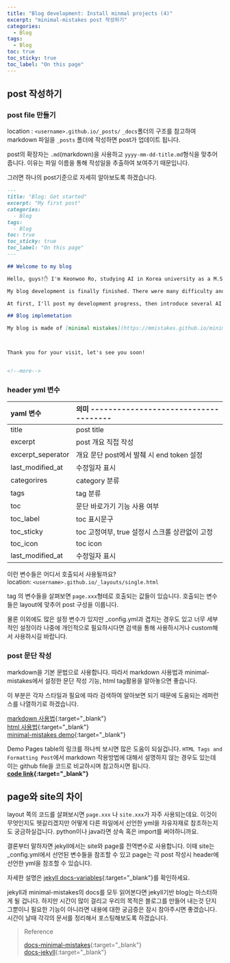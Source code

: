```yaml
---
title: "Blog development: Install minmal projects (4)"
excerpt: "minimal-mistakes post 작성하기"
categories:
  - Blog
tags:
  - Blog
toc: true
toc_sticky: true
toc_label: "On this page"
---
```


## post 작성하기
### post file 만들기
location : `<username>.github.io/_posts/`
`_docs`폴더의 구조를 참고하여 markdown 파일을 `_posts` 폴더에 작성하면 post가 업데이트 됩니다. 

post의 확장자는 `.md`(markdown)을 사용하고 `yyyy-mm-dd-title.md`형식을 맞추어 줍니다. 이유는 파일 이름을 통해 작성일을 추출하여 보여주기 때문입니다.

그러면 하나의 post기준으로 자세히 알아보도록 하겠습니다.
```md
---
title: "Blog: Get started"
excerpt: "My first post"
categories:
  - Blog
tags:
  - Blog
toc: true
toc_sticky: true
toc_label: "On this page"
---

## Welcome to my blog

Hello, guys!✋ I'm Keonwoo Ro, studying AI in Korea university as a M.S.

My blog development is finally finished. There were many difficulty and time of preservence.  

At first, I'll post my development progress, then introduce several AI information and related paper.  

## Blog implemetation

My blog is made of [minimal mistakes](https://mmistakes.github.io/minimal-mistakes/){:target='_blank'} theme by [Jekyll](https://jekyllrb-ko.github.io/){:target='_blank'}.  



Thank you for your visit, let's see you soon! 


<!--more-->

```

### header yml 변수

| yaml 변수         | 의미 -------------------------------------|
|:-----------------|:-----------------------------------------|
| title            | post title                               |
| excerpt          | post 개요 직접 작성                         |
| excerpt_seperator| 개요 문단 post에서 발췌 시 end token 설정     |
| last_modified_at | 수정일자 표시                               |
| categorires      | category 분류                             |
| tags             | tag 분류                                  |
| toc              | 문단 바로가기 기능 사용 여부                   |
| toc_label        | toc 표시문구                               |
| toc_sticky       | toc 고정여부, true 설정시 스크롤 상관없이 고정   |
| toc_icon         | toc icon                                 |
| last_modified_at | 수정일자 표시                               |


이런 변수들은 어디서 호출되서 사용될까요?  
location: `<username>.github.io/_layouts/single.html`  

tag 의 변수들을 살펴보면 `page.xxx`형테로 호출되는 값들이 있습니다. 호출되는 변수들은 layout에 맞추어 post 구성을 이룹니다.  

물론 이외에도 많은 설정 변수가 있지만 _config.yml과 겹치는 경우도 있고 너무 세부적인 설정이라 나중에 개인적으로 필요하시다면 검색을 통해 사용하시거나 custom해서 사용하시길 바랍니다.

### post 문단 작성
markdown을 기본 문법으로 사용합니다. 따라서 markdown 사용법과 minimal-mistakes에서 설정한 문단 작성 기능, html tag활용을 알아놓으면 좋습니다.  

이 부분은 각자 스타일과 필요에 따라 검색하여 알아보면 되기 때문에 도움되는 레퍼런스를 나열하기로 하겠습니다.  

[markdown 사용법](https://goddaehee.tistory.com/307){:target="_blank"}  
[html 사용법](https://www.tcpschool.com/html/intro){:target="_blank"}  
[minimal-mistakes demo](https://mmistakes.github.io/minimal-mistakes/about/#demo-pages){:target="_blank"}

Demo Pages table의 링크를 하나씩 보시면 많은 도움이 되실겁니다. `HTML Tags and Formatting Post`에서 markdown 작용방법에 대해서 설명하지 않는 경우도 있는데 이는 github file을 코드로 비교하시며 참고하시면 됩니다.  
**[code link](https://github.com/mmistakes/minimal-mistakes/blob/master/docs/_posts/2013-01-11-markup-html-tags-and-formatting.md?plain=1){:target="_blank"}**

## page와 site의 차이
layout 쪽의 코드를 살펴보시면 `page.xxx` 나 `site.xxx`가 자주 사용되는데요. 이것이 무엇인지도 헷갈리겠지만 어떻게 다른 파일에서 선언한 yml을 자유자재로 참조하는지도 궁금하실겁니다. python이나 java라면 상속 혹은 import를 써야하니까요.  

결론부터 말하자면 jekyll에서는 site와 page를 전역변수로 사용합니다. 이때 site는 _config.yml에서 선언된 변수들을 참조할 수 있고 page는 각 post 작성시 header에 선언한 yml을 참조할 수 있습니다.

자세한 설명은 [jekyll docs-variables](https://jekyllrb-ko.github.io/docs/variables/){:target="_blank"}를 확인하세요.

jekyll과 minimal-mistakes의 docs를 모두 읽어본다면 jekyll기반 blog는 마스터하게 될 겁니다. 하지만 시간이 많이 걸리고 우리의 목적은 블로그를 만들어 내는것 단지 그뿐이니 필요한 기능이 아니라면 내용에 대한 궁금증은 잠시 참아주시면 좋겠습니다. 시간이 날때 각각의 문서를 정리해서 포스팅해보도록 하겠습니다.

> Reference
>
> [docs-minimal-mistakes](https://mmistakes.github.io/minimal-mistakes/){:target="_blank"}  
> [docs-jekyll](https://jekyllrb-ko.github.io/){:target="_blank"}
